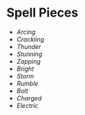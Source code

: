 # Spell Pieces
- *Arcing*
- *Crackling*
- *Thunder*
- *Stunning*
- *Zapping*
- *Bright*
- *Storm*
- *Rumble*
- *Bolt*
- *Charged*
- *Electric*
